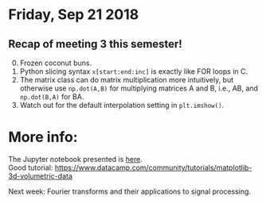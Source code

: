 # Friday, Sep 21 2018

## Recap of meeting 3 this semester!
0. Frozen coconut buns.
1. Python slicing syntax `x[start:end:inc]` is exactly like FOR loops in C.
2. The matrix class can do matrix multiplication more intuitively, but otherwise use `np.dot(A,B)` for multiplying matrices A and B, i.e., AB, and `np.dot(B,A)` for BA.
3. Watch out for the default interpolation setting in `plt.imshow()`.

# More info:
The Jupyter notebook presented is [here](https://github.com/prickly-pythons/prickly-pythons/blob/master/code_from_meetings/visualizing_data/Data%20Visualization%202%20-%20Slice%20and%20view.ipynb).
<br>
Good tutorial: https://www.datacamp.com/community/tutorials/matplotlib-3d-volumetric-data

Next week: Fourier transforms and their applications to signal processing.
